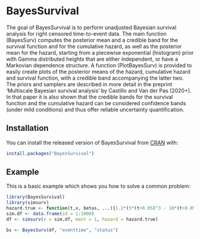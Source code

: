 
<!-- README.md is generated from README.Rmd. Please edit that file -->

# BayesSurvival

The goal of BayesSurvival is to perform unadjusted Bayesian survival
analysis for right censored time-to-event data. The main function
(BayesSurv) computes the posterior mean and a credible band for the
survival function and for the cumulative hazard, as well as the
posterior mean for the hazard, starting from a piecewise exponential
(histogram) prior with Gamma distributed heights that are either
independent, or have a Markovian dependence structure. A function
(PlotBayesSurv) is provided to easily create plots of the posterior
means of the hazard, cumulative hazard and survival function, with a
credible band accompanying the latter two. The priors and samplers are
described in more detail in the preprint ‘Multiscale Bayesian survival
analysis’ by Castillo and Van der Pas (2020+). In that paper it is also
shown that the credible bands for the survival function and the
cumulative hazard can be considered confidence bands (under mild
conditions) and thus offer reliable uncertainty quantification.

## Installation

You can install the released version of BayesSurvival from
[CRAN](https://CRAN.R-project.org) with:

``` r
install.packages("BayesSurvival")
```

## Example

This is a basic example which shows you how to solve a common problem:

``` r
library(BayesSurvival)
library(simsurv)
hazard.true <- function(t,x, betas, ...){1.2*(5*(t+0.05)^3 - 10*(t+0.05)^2 + 5*(t+0.05) ) + 0.7}
sim.df <- data.frame(id = 1:1000)
df <- simsurv(x = sim.df, maxt = 1, hazard = hazard.true)

bs <- BayesSurv(df, "eventtime", "status")
```

